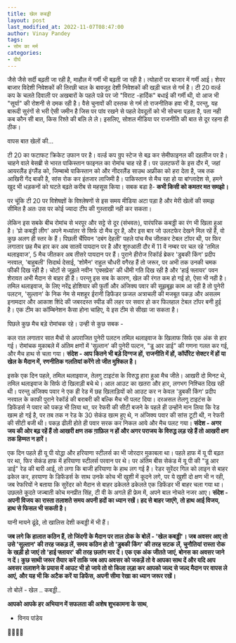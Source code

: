 ```yaml
---
title: खेल कबड्डी
layout: post
last_modified_at: 2022-11-07T08:47:00
author: Vinay Pandey
tags:
- सोम का मर्म
categories:
- दीर्घ
---
```

जैसे जैसे सर्दी बढ़ती जा रही है, माहौल में गर्मी भी बढ़ती जा रही है। त्योहारों पर बाजार में गर्मी आई। शेयर बाजार विदेशी निवेशकों की तिरछी चाल के बावजूद देशी निवेशकों की खड़ी चाल से गर्म है। टी 20 वर्ल्ड कप के चलते दिवाली पर अखबारों के पहले पन्ने पर जो "विराट -हार्दिक" बधाई की गर्मी थी, वो आज भी "सूर्या" की रोशनी से दमक रही है। वैसे चुनावों की दस्तक से गर्म तो राजनीतिक हवा भी है, परन्तु, यह बारूदी सुरंगों से भरी ऐसी जमीन है जिस पर पांव रखने से पहले देवदूतों को भी सोचना पड़ता है, पता नही कब कौन सी बात, किस रिश्ते की बलि ले ले। इसलिए, सोशल मीडिया पर राजनीति की बात से दूर रहना ही ठीक। 

वापस बात खेलों की...

टी 20 का फटाफट क्रिकेट उफान पर है। वर्ल्ड कप ग्रुप स्टेज से बढ़ कर सेमीफाइनल की दहलीज पर है। चाहने वाले बेसब्री से भारत पाकिस्तान फाइनल का रोमांच चाह रहे हैं। पर उलटफरों के इस दौर में, जहां आयरलैंड इंग्लैंड को, जिम्बाब्वे पाकिस्तान को और नीदरलैंड साउथ अफ्रीका को हरा देता है, जब तक आखिरी गेंद बाकी है, सांस रोक कर इंतजार लाजिमी है। पाकिस्तान से मैच रहा हो या बांग्लादेश से, हमने खुद भी धड़कनों को घटते बढ़ते करीब से महसूस किया।  सबक बडा है- **कभी किसी को कमतर मत समझो।**

पर चूंकि टी 20 पर विशेषज्ञों के विश्लेषणों से इस समय मीडिया अटा पड़ा है और मेरी खेलों की समझ सीमित है अतः उस पर कोई ज्यादा टीप की गुस्ताखी नही कर सकता। 

लेकिन इस सबके बीच रोमांच से भरपूर और सट्टे से दूर (संभवतः), पारंपरिक कबड्डी का रंग भी खिला हुआ है। 'प्रो कबड्डी लीग' अपने मध्यांतर से सिर्फ दो मैच दूर है, और इस बार जो उलटफेर देखने मिल रहें हैं, वो कुछ अलग ही स्तर के हैं। पिछली चैंपियन 'दबंग देहली' पहले पांच मैच जीतकर टेबल टॉपर थी, पर फिर लगातार छह मैच हार कर अब सातवें पायदान पर है और शुरुआती दौर में 11 वें नम्बर पर चल रहे 'तमिल थलाइवाज', 5 मैच जीतकर अब तीसरे पायदान पर हैं। पुराने हीरोज रिकॉर्ड ब्रेकर 'डुबकी किंग' प्रदीप नरवाल, 'बाहुबली' सिदार्थ देसाई, 'शोमैन' राहुल चौधरी वगैरह हैं तो जरूर, पर अभी तक उनकी चमक फीकी दिख रही है। चोटों से जूझते नवीन 'एक्सप्रेस' की धीमी गति दिख रही है और 'हाई फ्लायर' पवन शेरावत अभी मैदान से बाहर ही है।  परन्तु इस सब के कारण, खेल की रंगत कम हो गई हो, ऐसा भी नही है। तमिल थलाइवाज, के लिए नरेंद्र होशियार की फुर्ती और अंजिक्य पवार की सूझबूझ काम आ रही है तो पुनेरी पलटन, 'सुल्तान' के निक नेम से मशहूर ईरानी डिफेंडर फ़जल अत्राचली की मजबूत पकड़ और असलम इनामदार और आकाश शिंदे की जबरदस्त स्पीड की लहर पर सवार हो कर फिलहाल टेबल टॉपर बनी हुई है। एक टीम का कॉम्बिनेशन कैसा होना चाहिए, ये इस टीम से सीखा जा सकता है। 

पिछले कुछ मैच बड़े रोमांचक रहे। उन्ही से कुछ सबक -

कल रात लगातार सात मैचों से अपराजित पुनेरी पलटन तमिल थलाइवाज के खिलाफ सिर्फ एक अंक से हार गई। रोमांचक मुकाबले में अंतिम क्षणों में 'सुल्तान' की पुनेरी पल्टन, "डू आर डाई" की गणना गलत कर गई, और मैच हाथ से चला गया। **संदेश - आप कितने भी बड़े दिग्गज हों, राजनीति में हों, कॉर्पोरेट सेक्टर में हों या खेल के मैदान में, रणनीतिक गलतियां करेंगे तो जीत मुश्किल है।** 

इसके एक दिन पहले, तमिल थलाइवाज, तेलगु टाइटंस के विरुद्ध हारा हुआ मैच जीते। आखरी दो मिनट थे, तमिल थलाइवाज के सिर्फ दो खिलाड़ी बचे थे। आल आउट का खतरा और हार, लगभग निश्चित दिख रही थी। परन्तु अंजिक्य पवार ने एक ही रेड में छह खिलाड़ियों को आउट कर न केवल 'डुबकी किंग' प्रदीप नरवाल के काफी पुराने रेकॉर्ड की बराबरी की बल्कि मैच भी पलट दिया। दरअसल तेलगु टाइटंस के डिफेंडर्स ने पवार को पकड़ भी लिया था, पर रेफरी की सीटी बजने के पहले ही उन्होंने मान लिया कि रेड खत्म हो गई है, पर तब तक न रेड के 30 सेकंड खत्म हुए थे, न अंजिक्य पवार की सांस टूटी थी, न रेफरी की सीटी बजी थी। पकड़ ढीली होते ही पवार सरक कर निकल आये और मैच पलट गया। **संदेश - अगर जय की ओर बढ़ रहें हैं तो आखरी क्षण तक ग़ाफ़िल न हों और अगर पराजय के विरुद्ध लड़ रहे हैं तो आखरी क्षण तक हिम्मत न हारें।**

एक दिन पहले ही यू पी योद्धा और हरियाणा स्टीलर्स का भी जोरदार मुकाबला था। पहले हाफ में यू पी बढ़त पर था, फिर सेकंड हाफ में हरियाणा स्टीलर्स परवान पर थे। पर अंतिम बीस सेकंड में यू पी की "डू आर डाई" रेड की बारी आई, तो लगा कि बाजी हरियाणा के हाथ लग गई है। रेडर सुरेंदर गिल को लाइन से बाहर ढकेल कर, हरयाणा के डिफेंडर्स के साथ उनके कोच भी खुशी में कूदने लगे, पर ये खुशी दो क्षण भी न रही, जब रेफरियों ने बताया कि सुरेंदर को मैदान से बाहर ढकेलते ढकेलते एक डिफेंडर भी बाहर चला गया था। उछलते कूदते जज्बाती कोच मनप्रीत सिंह, टी वी के अगले ही फ्रेम में, अपने बाल नोचते नजर आए। **संदेश - अपनी विजय का रास्ता तलाशते समय अपनी हदों का ध्यान रखें। हद से बाहर जाएंगे, तो हाथ आई विजय, हाथ से फिसल भी सकती है।**

यानी मायने ढूंढे, तो खालिस देशी कबड्डी में भी हैं। 

**जब लगे कि हालात कठिन हैं, तो जिंदगी के मैदान पर ताल ठोक के बोलें - 'खेल कबड्डी'। जब अवसर आए तो उसे 'सुल्तान'  की तरह जकड़ लें, समय कठिन हो तो 'डुबकी किंग' की तरह सटक लें, चुनौतियां रास्ता रोक के खड़ी हो जाएं तो 'हाई फ्लायर' की तरह छलांग मार दें। एक एक अंक जीतते जाएं, बोनस का अवसर जाने न दें। कुछ साथी जरूर तैयार करें ताकि जब आप अवसर को जकड़ें तो वे आपका साथ दें और यदि आप अवसर तलाशने  के प्रयास में आउट भी हो जाये तो वो किला लड़ा कर आपको जल्द से जल्द मैदान पर  वापस ले आएं, और यह भी कि अटैक करें या डिफेंस, अपनी सीमा रेखा का ध्यान जरूर रखें।** 

तो बोलें -   खेल .. कबड्डी..

**आपको आपके हर अभियान में सफलता की अशेष शुभकामना के साथ**,

- विनय पांडेय

🙏🌷🌷🙏


